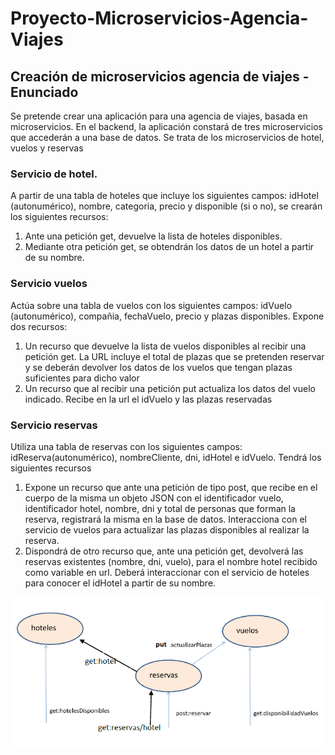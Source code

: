 # Proyecto-Microservicios-Agencia-Viajes
<h2>Creación de microservicios agencia de viajes - Enunciado</h2>

<p>Se pretende crear una aplicación para una agencia de viajes, basada en microservicios. En el backend, la aplicación constará de tres microservicios que accederán a una base de datos. Se trata de los microservicios de hotel, vuelos y reservas </p>
<h3>Servicio de hotel.</h3>
<p>A partir de una tabla de hoteles que incluye los siguientes campos: idHotel (autonumérico), nombre, categoria, precio y disponible (si o no), se crearán los siguientes recursos: </p>
<ol>
  <li>Ante una petición get, devuelve la lista de hoteles disponibles. </li>
  <li>Mediante otra petición get, se obtendrán los datos de un hotel a partir de su nombre.</li>
</ol>
<h3>Servicio vuelos</h3>

<p>Actúa sobre una tabla de vuelos con los siguientes campos: idVuelo (autonumérico), compañia, fechaVuelo, precio y plazas disponibles. Expone dos recursos:</p> 
<ol>
  <li>Un recurso que devuelve la lista de vuelos disponibles al recibir una petición get. La URL incluye el total de plazas que se pretenden reservar y se deberán devolver los datos de los vuelos que tengan plazas suficientes para dicho valor </li>
  <li>Un recurso que al recibir una petición put actualiza los datos del vuelo indicado. Recibe en la url el idVuelo y las plazas reservadas </li>
</ol>
<h3>Servicio reservas</h3>
<p>Utiliza una tabla de reservas con los siguientes campos: idReserva(autonumérico), nombreCliente, dni, idHotel e idVuelo. Tendrá los siguientes recursos </p>
<ol>
  <li>Expone un recurso que ante una petición de tipo post, que recibe en el cuerpo de la misma un objeto JSON con el identificador vuelo, identificador hotel, nombre, dni y total de personas que forman la reserva, registrará la misma en la base de datos. Interacciona con el servicio de vuelos para actualizar las plazas disponibles al realizar la reserva. </li>
  <li>Dispondrá de otro recurso que, ante una petición get, devolverá las reservas existentes (nombre, dni, vuelo), para el nombre hotel recibido como variable en url. Deberá interaccionar con el servicio de hoteles para conocer el idHotel a partir de su nombre. </li>
</ol>

<img src="https://github.com/Alberto-Zapardiel-Fernandez/Proyecto-Microservicios-Agencia-Viajes/blob/main/imagen.png" alt="Base" width="1200px">
